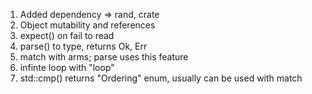 1. Added dependency => rand, crate
2. Object mutability and references
3. expect() on fail to read
4. parse() to type, returns Ok, Err
5. match with arms; parse uses this feature
6. infinte loop with "loop"
7. std::cmp() returns "Ordering" enum, usually can be used with match
